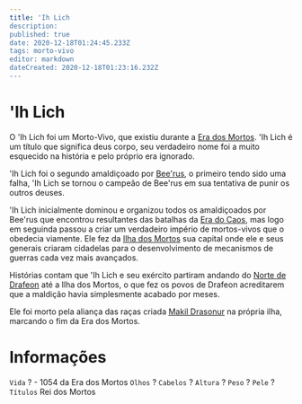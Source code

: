 ```yaml
---
title: 'Ih Lich
description: 
published: true
date: 2020-12-18T01:24:45.233Z
tags: morto-vivo
editor: markdown
dateCreated: 2020-12-18T01:23:16.232Z
---
```


<!-- SUBTITLE: Visão geral sobre 'Ih Lich -->

# 'Ih Lich
O 'Ih Lich foi um Morto-Vivo, que existiu durante a [Era dos Mortos](/linha-do-tempo#era-dos-mortos). 'Ih Lich é um título que significa deus corpo, seu verdadeiro nome foi a muito esquecido na história e pelo próprio era ignorado.

'Ih Lich foi o segundo amaldiçoado por [Bee'rus](/divindades/panteao-das-treze-estrelas/beerus#beerus), o primeiro tendo sido uma falha, 'Ih Lich se tornou o campeão de Bee'rus em sua tentativa de punir os outros deuses.

'Ih Lich inicialmente dominou e organizou todos os amaldiçoados por Bee'rus  que encontrou resultantes das batalhas da [Era do Caos](/linha-do-tempo#era-do-caos), mas logo em seguinda passou a criar um verdadeiro império de mortos-vivos que o obedecia viamente. Ele fez da [Ilha dos Mortos](/lugares/plano-material/drafeon/sul-de-drafeon/ilha-dos-mortos) sua capital onde ele e seus generais criaram cidadelas para o desenvolvimento de mecanismos de guerras cada vez mais avançados.

Histórias contam que 'Ih Lich e seu exército partiram andando do [Norte de Drafeon](/lugares/plano-material/drafeon/norte-de-drafeon) até a Ilha dos Mortos, o que fez os povos de Drafeon acreditarem que a maldição havia simplesmente acabado por meses.

Ele foi morto pela aliança das raças criada [Makil Drasonur](/individuos/makil-drasonur) na própria ilha, marcando o fim da Era dos Mortos.

# Informações
`Vida` ? - 1054 da Era dos Mortos
`Olhos` ?
`Cabelos` ?
`Altura` ?
`Peso` ?
`Pele` ?
`Títulos` Rei dos Mortos

